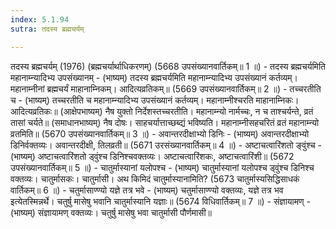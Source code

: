 ```yaml
---
index: 5.1.94
sutra: तदस्य ब्रह्मचर्यम्

---
```

तदस्य ब्रह्मचर्यम् (1976) (ब्रह्मचर्यार्थाधिकरणम्) (5668 उपसंख्यानवार्तिकम्॥ 1 ॥) - तदस्य ब्रह्मचर्यमिति महानाम्न्यादिभ्य उपसंख्यानम् - (भाष्यम्) तदस्य ब्रह्मचर्यमिति महानाम्न्यादिभ्य उपसंख्यानं कर्तव्यम्। महानाम्नीनां ब्रह्मचर्यं माहानाम्निकम्। आदित्यव्रतिकम्॥ (5669 उपसंख्यानवार्तिकम्॥ 2 ॥) - तच्चरतीति च - (भाष्यम्) तच्चरतीति च महानाम्न्यादिभ्य उपसंख्यानं कर्तव्यम्। महानाम्नीश्चरति माहानाम्निकः। आदित्यव्रतिकः॥ (आक्षेपभाष्यम्) नैष युक्तो निर्देशस्तच्चरतीति। महानाम्न्यो नार्मच्चः, न च ताश्चर्यन्ते, व्रतं तासां चर्यते॥ (समाधानभाष्यम्) नैष दोषः। साहचर्यात्ताच्छब्द्यं भविष्यति। महानाम्नीसहचरितं व्रतं महानाम्न्यो व्रतमिति॥ (5670 उपसंख्यानवार्तिकम्॥ 3 ॥) - अवान्तरदीक्षाभ्यो डिनिः - (भाष्यम्) अवान्तरदीक्षाभ्यो डिनिर्वक्तव्यः। अवान्तरदीक्षी, तिलव्रती॥ (5671 उरसंख्यानवार्तिकम्॥ 4 ॥) - अष्टाचत्वारिंशतो ङ्वुंश्च - (भाष्यम्) अष्टाचत्वारिंशतो ड्वुंश्च डिनिश्चवक्तव्यः। अष्टाचत्वारिंशकः, अष्टाचत्वारिंशी॥ (5672 उपसंख्यानवार्तिकम्॥ 5 ॥) - चातुर्मास्यानां यलोपश्च - (भाष्यम्) चातुर्मास्यानां यलोपश्च ड्वुंश्च डिनिश्च वक्तव्यः। चातुर्मासकः। चातुर्मासी। अथ किमिदं चातुर्मास्यानामिति? (5673 चातुर्मास्यसिद्धिसाधकं वार्तिकम्॥ 6 ॥) - चतुर्मासाण्ण्यो यज्ञे तत्र भवे - (भाष्यम्) चतुर्मासाण्ण्यो वक्तव्यः, यज्ञे तत्र भव इत्येतस्मिन्नर्थे। चतुर्षु मासेषु भवानि चातुर्मास्यानि यज्ञाः॥ (5674 विधिवार्तिकम्॥ 7 ॥) - संज्ञायामण् - (भाष्यम्) संज्ञायामण् वक्तव्यः। चतुर्षु मासेषु भवा चातुर्मासी पौर्णमासी॥
